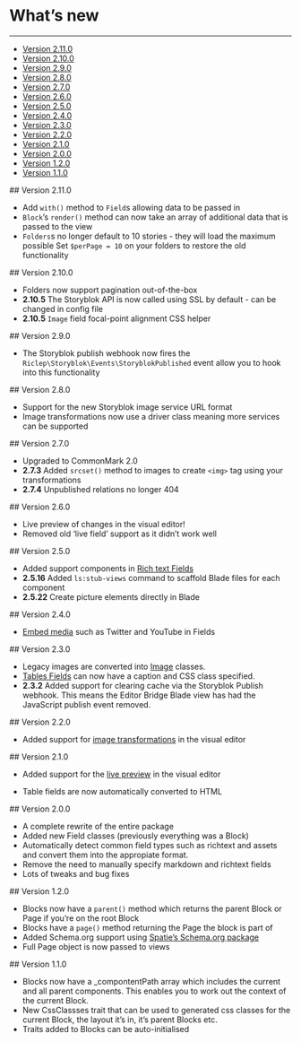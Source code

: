 # What’s new

---


- [Version 2.11.0](#2-11-0)
- [Version 2.10.0](#2-10-0)
- [Version 2.9.0](#2-9-0)
- [Version 2.8.0](#2-8-0)
- [Version 2.7.0](#2-7-0)
- [Version 2.6.0](#2-6-0)
- [Version 2.5.0](#2-5-0)
- [Version 2.4.0](#2-4-0)
- [Version 2.3.0](#2-3-0)
- [Version 2.2.0](#2-2-0)
- [Version 2.1.0](#2-1-0)
- [Version 2.0.0](#2-0-0)
- [Version 1.2.0](#1-2-0)
- [Version 1.1.0](#1-1-0)


<a name="2-11-0">
## Version 2.11.0
</a>

- Add `with()` method to `Field`s allowing data to be passed in
- `Block`’s `render()` method can now take an array of additional data that is passed to the view
- `Folders`s no longer default to 10 stories - they will load the maximum possible Set `$perPage = 10` on your folders to restore the old functionality 


<a name="2-10-0">
## Version 2.10.0
</a>

- Folders now support pagination out-of-the-box
- **2.10.5** The Storyblok API is now called using SSL by default - can be changed in config file
- **2.10.5** `Image` field focal-point alignment CSS helper

<a name="2-9-0">
## Version 2.9.0
</a>

- The Storyblok publish webhook now fires the `Riclep\Storyblok\Events\StoryblokPublished` event allow you to hook into this functionality


<a name="2-8-0">
## Version 2.8.0
</a>

- Support for the new Storyblok image service URL format
- Image transformations now use a driver class meaning more services can be supported


<a name="2-7-0">
## Version 2.7.0
</a>

- Upgraded to CommonMark 2.0
- **2.7.3** Added `srcset()` method to images to create `<img>` tag using your transformations
- **2.7.4** Unpublished relations no longer 404


<a name="2-6-0">
## Version 2.6.0
</a>

- Live preview of changes in the visual editor!
- Removed old ‘live field’ support as it didn’t work well

<a name="2-5-0">
## Version 2.5.0
</a>

- Added support components in [Rich text Fields](/{{route}}/{{version}}/fields) 
- **2.5.16** Added `ls:stub-views` command to scaffold Blade files for each component
- **2.5.22** Create picture elements directly in Blade

<a name="2-4-0">
## Version 2.4.0
</a>

- [Embed media](/{{route}}/{{version}}/embedding-media) such as Twitter and YouTube in Fields


<a name="2-3-0">
## Version 2.3.0
</a>

- Legacy images are converted into [Image](/{{route}}/{{version}}/images) classes.
- [Tables Fields](/{{route}}/{{version}}/fields#table-field) can now have a caption and CSS class specified.
- **2.3.2** Added support for clearing cache via the Storyblok Publish webhook. This means the Editor Bridge Blade view has had the JavaScript publish event removed.


<a name="2-2-0">
## Version 2.2.0
</a>

- Added support for [image transformations](/{{route}}/{{version}}/images) in the visual editor


<a name="2-1-0">
## Version 2.1.0
</a>

- Added support for the [live preview](/{{route}}/{{version}}/linking-the-visual-editor#live-view) in the visual editor

- Table fields are now automatically converted to HTML

<a name="2-0-0">
## Version 2.0.0
</a>

- A complete rewrite of the entire package
- Added new Field classes (previously everything was a Block)
- Automatically detect common field types such as richtext and assets and convert them into the appropiate format.
- Remove the need to manually specify markdown and richtext fields
- Lots of tweaks and bug fixes

<a name="1-2-0">
## Version 1.2.0
</a>

- Blocks now have a `parent()` method which returns the parent Block or Page if you’re on the root Block
- Blocks have a `page()` method returning the Page the block is part of
- Added Schema.org support using [Spatie’s Schema.org package](https://github.com/spatie/schema-org)
- Full Page object is now passed to views


<a name="1-1-0">
## Version 1.1.0
</a>

- Blocks now have a _compontentPath array which includes the current and all parent components. This enables you to work out the context of the current Block.
- New CssClassses trait that can be used to generated css classes for the current Block, the layout it’s in, it’s parent Blocks etc.
- Traits added to Blocks can be auto-initialised


